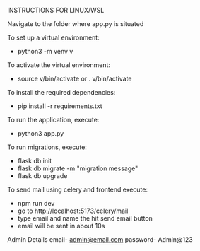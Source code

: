 INSTRUCTIONS FOR LINUX/WSL

Navigate to the folder where app.py is situated

To set up a virtual environment:
- python3 -m venv v

To activate the virtual environment:
- source v/bin/activate or . v/bin/activate

To install the required dependencies:
- pip install -r requirements.txt

To run the application, execute:
- python3 app.py

To run migrations, execute:
- flask db init
- flask db migrate -m "migration message"
- flask db upgrade

To send mail using celery and frontend execute:
- npm run dev
- go to http://localhost:5173/celery/mail
- type email and name the hit send email button
- email will be sent in about 10s

Admin Details
email- admin@email.com
password- Admin@123

